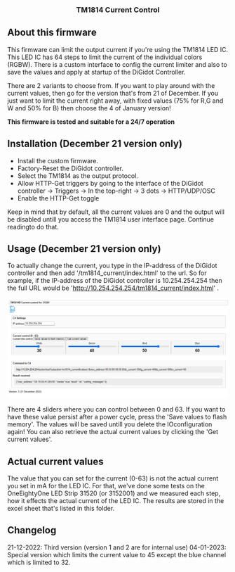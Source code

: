 <div align="center">

  <h3 align="center">TM1814 Current Control</h3>
</div>

## About this firmware 
This firmware can limit the output current if you're using the TM1814 LED IC. This LED IC has 64 steps to limit the current of the individual colors (RGBW). There is a custom interface to config the current limiter and also to save the values and apply at startup of the DiGidot Controller.

There are 2 variants to choose from. If you want to play around with the current values, then go for the version that's from 21 of December. If you just want to limit the current right away, with fixed values (75% for R,G and W and 50% for B) then choose the 4 of January version!

**This firmware is tested and suitable for a 24/7 operation**

## Installation (December 21 version only)

* Install the custom firmware. 
* Factory-Reset the DiGidot controller.
* Select the TM1814 as the output protocol.
* Allow HTTP-Get triggers by going to the interface of the DiGidot controller -> Triggers -> In the top-right -> 3 dots -> HTTP/UDP/OSC 
* Enable the HTTP-Get toggle

Keep in mind that by default, all the current values are 0 and the output will be disabled untill you access the TM1814 user interface page. Continue readingto do that.

## Usage (December 21 version only)

To actually change the current, you type in the IP-address of the DiGidot controller and then add '/tm1814_current/index.html' to the url. So for example, if the IP-address of the DiGidot controller is 10.254.254.254 then the full URL would be 'http://10.254.254.254/tm1814_current/index.html' .

 [![User interface TM1814 current control](https://github.com/Dennis-DiGidotTechnologiesBV/c4/blob/master/firmware/custom/TM1814%20current%20control/user_interface_tm1814_current_control.png)](https://github.com/Dennis-DiGidotTechnologiesBV/c4/blob/master/firmware/custom/TM1814%20current%20control/user_interface_tm1814_current_control.png)

There are 4 sliders where you can control between 0 and 63. If you want to have these value persist after a power cycle, press the 'Save values to flash memory'. The values will be saved untill you delete the IOconfiguration again! You can also retrieve the actual current values by clicking the 'Get current values'.

## Actual current values

The value that you can set for the current (0-63) is not the actual current you set in mA for the LED IC. For that, we've done some tests on the OneEightyOne LED Strip 31520 (or 3152001) and we measured each step, how it effects the actual current of the LED IC. The results are stored in the excel sheet that's listed in this folder.

## Changelog
21-12-2022: Third version (version 1 and 2 are for internal use)
04-01-2023: Special version which limits the current value to 45 except the blue channel which is limited to 32.
